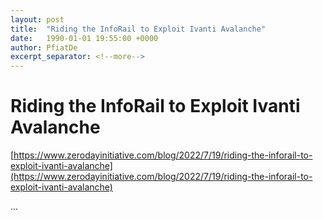 ```yaml
---
layout: post
title:  "Riding the InfoRail to Exploit Ivanti Avalanche"
date:   1990-01-01 19:55:00 +0000
author: PfiatDe
excerpt_separator: <!--more-->
---
```


# Riding the InfoRail to Exploit Ivanti Avalanche
[https://www.zerodayinitiative.com/blog/2022/7/19/riding-the-inforail-to-exploit-ivanti-avalanche](https://www.zerodayinitiative.com/blog/2022/7/19/riding-the-inforail-to-exploit-ivanti-avalanche)

...
<!--more-->
